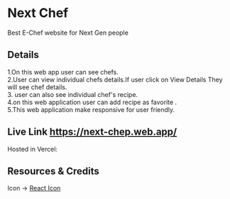 # Next Chef

Best E-Chef website for Next Gen people

## Details
1.On this web app user can see chefs. <br>
2.User can view individual chefs details.If user click on View Details They will see chef details. <br>
3. user can also see individual chef's recipe. <br>
4.on this web application user can add recipe as favorite . <br>
5.This web application make responsive for user friendly.



## Live Link https://next-chep.web.app/

Hosted in Vercel: 

## Resources & Credits

Icon -> [React Icon](https://react-icons.github.io/react-icons/)


